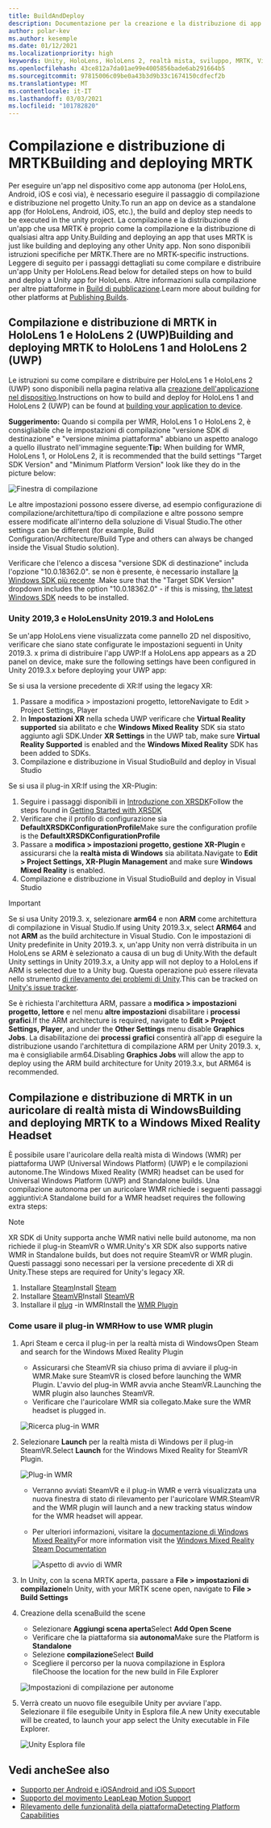 ```yaml
---
title: BuildAndDeploy
description: Documentazione per la creazione e la distribuzione di app in diversi dispositivi.
author: polar-kev
ms.author: kesemple
ms.date: 01/12/2021
ms.localizationpriority: high
keywords: Unity, HoloLens, HoloLens 2, realtà mista, sviluppo, MRTK, Visual Studio, Android, IOS
ms.openlocfilehash: 43ce812a7da01ae99e4005856bade6ab291664b5
ms.sourcegitcommit: 97815006c09be0a43b3d9b33c1674150cdfecf2b
ms.translationtype: MT
ms.contentlocale: it-IT
ms.lasthandoff: 03/03/2021
ms.locfileid: "101782820"
---
```

# <a name="building-and-deploying-mrtk"></a><span data-ttu-id="88447-104">Compilazione e distribuzione di MRTK</span><span class="sxs-lookup"><span data-stu-id="88447-104">Building and deploying MRTK</span></span>

<span data-ttu-id="88447-105">Per eseguire un'app nel dispositivo come app autonoma (per HoloLens, Android, iOS e così via), è necessario eseguire il passaggio di compilazione e distribuzione nel progetto Unity.</span><span class="sxs-lookup"><span data-stu-id="88447-105">To run an app on device as a standalone app (for HoloLens, Android, iOS, etc.), the build and deploy step needs to be executed in the unity project.</span></span> <span data-ttu-id="88447-106">La compilazione e la distribuzione di un'app che usa MRTK è proprio come la compilazione e la distribuzione di qualsiasi altra app Unity.</span><span class="sxs-lookup"><span data-stu-id="88447-106">Building and deploying an app that uses MRTK is just like building and deploying any other Unity app.</span></span> <span data-ttu-id="88447-107">Non sono disponibili istruzioni specifiche per MRTK.</span><span class="sxs-lookup"><span data-stu-id="88447-107">There are no MRTK-specific instructions.</span></span> <span data-ttu-id="88447-108">Leggere di seguito per i passaggi dettagliati su come compilare e distribuire un'app Unity per HoloLens.</span><span class="sxs-lookup"><span data-stu-id="88447-108">Read below for detailed steps on how to build and deploy a Unity app for HoloLens.</span></span>  <span data-ttu-id="88447-109">Altre informazioni sulla compilazione per altre piattaforme in [Build di pubblicazione](https://docs.unity3d.com/Manual/PublishingBuilds.html).</span><span class="sxs-lookup"><span data-stu-id="88447-109">Learn more about building for other platforms at [Publishing Builds](https://docs.unity3d.com/Manual/PublishingBuilds.html).</span></span>

## <a name="building-and-deploying-mrtk-to-hololens-1-and-hololens-2-uwp"></a><span data-ttu-id="88447-110">Compilazione e distribuzione di MRTK in HoloLens 1 e HoloLens 2 (UWP)</span><span class="sxs-lookup"><span data-stu-id="88447-110">Building and deploying MRTK to HoloLens 1 and HoloLens 2 (UWP)</span></span>

<span data-ttu-id="88447-111">Le istruzioni su come compilare e distribuire per HoloLens 1 e HoloLens 2 (UWP) sono disponibili nella pagina relativa alla [creazione dell'applicazione nel dispositivo](https://docs.microsoft.com/windows/mixed-reality/mrlearning-base-ch1#build-your-application-to-your-device).</span><span class="sxs-lookup"><span data-stu-id="88447-111">Instructions on how to build and deploy for HoloLens 1 and HoloLens 2 (UWP) can be found at [building your application to device](https://docs.microsoft.com/windows/mixed-reality/mrlearning-base-ch1#build-your-application-to-your-device).</span></span>

<span data-ttu-id="88447-112">**Suggerimento:** Quando si compila per WMR, HoloLens 1 o HoloLens 2, è consigliabile che le impostazioni di compilazione "versione SDK di destinazione" e "versione minima piattaforma" abbiano un aspetto analogo a quello illustrato nell'immagine seguente:</span><span class="sxs-lookup"><span data-stu-id="88447-112">**Tip:** When building for WMR, HoloLens 1, or HoloLens 2, it is recommended that the build settings "Target SDK Version" and "Minimum Platform Version" look like they do in the picture below:</span></span>

![Finestra di compilazione](../features/Images/getting_started/BuildWindow.png)

<span data-ttu-id="88447-114">Le altre impostazioni possono essere diverse, ad esempio configurazione di compilazione/architettura/tipo di compilazione e altre possono sempre essere modificate all'interno della soluzione di Visual Studio.</span><span class="sxs-lookup"><span data-stu-id="88447-114">The other settings can be different (for example, Build Configuration/Architecture/Build Type and others can always be changed inside the Visual Studio solution).</span></span>

<span data-ttu-id="88447-115">Verificare che l'elenco a discesa "versione SDK di destinazione" includa l'opzione "10.0.18362.0". se non è presente, è necessario installare [la Windows SDK più recente](https://developer.microsoft.com/windows/downloads/windows-10-sdk) .</span><span class="sxs-lookup"><span data-stu-id="88447-115">Make sure that the "Target SDK Version" dropdown includes the option "10.0.18362.0" - if this is missing, [the latest Windows SDK](https://developer.microsoft.com/windows/downloads/windows-10-sdk) needs to be installed.</span></span>

### <a name="unity-20193-and-hololens"></a><span data-ttu-id="88447-116">Unity 2019,3 e HoloLens</span><span class="sxs-lookup"><span data-stu-id="88447-116">Unity 2019.3 and HoloLens</span></span>

<span data-ttu-id="88447-117">Se un'app HoloLens viene visualizzata come pannello 2D nel dispositivo, verificare che siano state configurate le impostazioni seguenti in Unity 2019.3. x prima di distribuire l'app UWP:</span><span class="sxs-lookup"><span data-stu-id="88447-117">If a HoloLens app appears as a 2D panel on device, make sure the following settings have been configured in Unity 2019.3.x before deploying your UWP app:</span></span>

<span data-ttu-id="88447-118">Se si usa la versione precedente di XR:</span><span class="sxs-lookup"><span data-stu-id="88447-118">If using the legacy XR:</span></span>

1. <span data-ttu-id="88447-119">Passare a modifica > impostazioni progetto, lettore</span><span class="sxs-lookup"><span data-stu-id="88447-119">Navigate to Edit > Project Settings, Player</span></span>
1. <span data-ttu-id="88447-120">In **Impostazioni XR** nella scheda UWP verificare che **Virtual Reality supported** sia abilitato e che **Windows Mixed Reality** SDK sia stato aggiunto agli SDK.</span><span class="sxs-lookup"><span data-stu-id="88447-120">Under **XR Settings** in the UWP tab, make sure **Virtual Reality Supported** is enabled and the **Windows Mixed Reality** SDK has been added to SDKs.</span></span>
1. <span data-ttu-id="88447-121">Compilazione e distribuzione in Visual Studio</span><span class="sxs-lookup"><span data-stu-id="88447-121">Build and deploy in Visual Studio</span></span>

<span data-ttu-id="88447-122">Se si usa il plug-in XR:</span><span class="sxs-lookup"><span data-stu-id="88447-122">If using the XR-Plugin:</span></span>

1. <span data-ttu-id="88447-123">Seguire i passaggi disponibili in [Introduzione con XRSDK](../configuration/GettingStartedWithMRTKAndXRSDK.md)</span><span class="sxs-lookup"><span data-stu-id="88447-123">Follow the steps found in [Getting Started with XRSDK](../configuration/GettingStartedWithMRTKAndXRSDK.md)</span></span>
1. <span data-ttu-id="88447-124">Verificare che il profilo di configurazione sia **DefaultXRSDKConfigurationProfile**</span><span class="sxs-lookup"><span data-stu-id="88447-124">Make sure the configuration profile is the **DefaultXRSDKConfigurationProfile**</span></span>
1. <span data-ttu-id="88447-125">Passare a **modifica > impostazioni progetto, gestione XR-Plugin** e assicurarsi che la **realtà mista di Windows** sia abilitata.</span><span class="sxs-lookup"><span data-stu-id="88447-125">Navigate to **Edit > Project Settings, XR-Plugin Management** and make sure **Windows Mixed Reality** is enabled.</span></span>
1. <span data-ttu-id="88447-126">Compilazione e distribuzione in Visual Studio</span><span class="sxs-lookup"><span data-stu-id="88447-126">Build and deploy in Visual Studio</span></span>

>[!IMPORTANT]
> <span data-ttu-id="88447-127">Se si usa Unity 2019.3. x, selezionare **arm64** e non **ARM** come architettura di compilazione in Visual Studio.</span><span class="sxs-lookup"><span data-stu-id="88447-127">If using Unity 2019.3.x, select **ARM64** and not **ARM** as the build architecture in Visual Studio.</span></span> <span data-ttu-id="88447-128">Con le impostazioni di Unity predefinite in Unity 2019.3. x, un'app Unity non verrà distribuita in un HoloLens se ARM è selezionato a causa di un bug di Unity.</span><span class="sxs-lookup"><span data-stu-id="88447-128">With the default Unity settings in Unity 2019.3.x, a Unity app will not deploy to a HoloLens if ARM is selected due to a Unity bug.</span></span> <span data-ttu-id="88447-129">Questa operazione può essere rilevata nello strumento [di rilevamento dei problemi di Unity](https://issuetracker.unity3d.com/issues/enabling-graphics-jobs-in-2019-dot-3-x-results-in-a-crash-or-nothing-rendering-on-hololens-2).</span><span class="sxs-lookup"><span data-stu-id="88447-129">This can be tracked on [Unity's issue tracker](https://issuetracker.unity3d.com/issues/enabling-graphics-jobs-in-2019-dot-3-x-results-in-a-crash-or-nothing-rendering-on-hololens-2).</span></span>
>
> <span data-ttu-id="88447-130">Se è richiesta l'architettura ARM, passare a **modifica > impostazioni progetto, lettore** e nel menu **altre impostazioni** disabilitare i **processi grafici**.</span><span class="sxs-lookup"><span data-stu-id="88447-130">If the ARM architecture is required, navigate to **Edit > Project Settings, Player**, and under the **Other Settings** menu disable **Graphics Jobs**.</span></span> <span data-ttu-id="88447-131">La disabilitazione dei **processi grafici** consentirà all'app di eseguire la distribuzione usando l'architettura di compilazione ARM per Unity 2019.3. x, ma è consigliabile arm64.</span><span class="sxs-lookup"><span data-stu-id="88447-131">Disabling **Graphics Jobs** will allow the app to deploy using the ARM build architecture for Unity 2019.3.x, but ARM64 is recommended.</span></span>

## <a name="building-and-deploying-mrtk-to-a-windows-mixed-reality-headset"></a><span data-ttu-id="88447-132">Compilazione e distribuzione di MRTK in un auricolare di realtà mista di Windows</span><span class="sxs-lookup"><span data-stu-id="88447-132">Building and deploying MRTK to a Windows Mixed Reality Headset</span></span>

<span data-ttu-id="88447-133">È possibile usare l'auricolare della realtà mista di Windows (WMR) per piattaforma UWP (Universal Windows Platform) (UWP) e le compilazioni autonome.</span><span class="sxs-lookup"><span data-stu-id="88447-133">The Windows Mixed Reality (WMR) headset can be used for Universal Windows Platform (UWP) and Standalone builds.</span></span>  <span data-ttu-id="88447-134">Una compilazione autonoma per un auricolare WMR richiede i seguenti passaggi aggiuntivi:</span><span class="sxs-lookup"><span data-stu-id="88447-134">A Standalone build for a WMR headset requires the following extra steps:</span></span>

> [!NOTE]
> <span data-ttu-id="88447-135">XR SDK di Unity supporta anche WMR nativi nelle build autonome, ma non richiede il plug-in SteamVR o WMR.</span><span class="sxs-lookup"><span data-stu-id="88447-135">Unity's XR SDK also supports native WMR in Standalone builds, but does not require SteamVR or WMR plugin.</span></span> <span data-ttu-id="88447-136">Questi passaggi sono necessari per la versione precedente di XR di Unity.</span><span class="sxs-lookup"><span data-stu-id="88447-136">These steps are required for Unity's legacy XR.</span></span>

1. <span data-ttu-id="88447-137">Installare [Steam](https://store.steampowered.com/about/)</span><span class="sxs-lookup"><span data-stu-id="88447-137">Install [Steam](https://store.steampowered.com/about/)</span></span>
1. <span data-ttu-id="88447-138">Installare [SteamVR](https://store.steampowered.com/app/250820/SteamVR/)</span><span class="sxs-lookup"><span data-stu-id="88447-138">Install [SteamVR](https://store.steampowered.com/app/250820/SteamVR/)</span></span>
1. <span data-ttu-id="88447-139">Installare il [plug](https://store.steampowered.com/app/719950/Windows_Mixed_Reality_for_SteamVR/) -in WMR</span><span class="sxs-lookup"><span data-stu-id="88447-139">Install the [WMR Plugin](https://store.steampowered.com/app/719950/Windows_Mixed_Reality_for_SteamVR/)</span></span>

### <a name="how-to-use-wmr-plugin"></a><span data-ttu-id="88447-140">Come usare il plug-in WMR</span><span class="sxs-lookup"><span data-stu-id="88447-140">How to use WMR plugin</span></span>

1. <span data-ttu-id="88447-141">Apri Steam e cerca il plug-in per la realtà mista di Windows</span><span class="sxs-lookup"><span data-stu-id="88447-141">Open Steam and search for the Windows Mixed Reality Plugin</span></span>
    - <span data-ttu-id="88447-142">Assicurarsi che SteamVR sia chiuso prima di avviare il plug-in WMR.</span><span class="sxs-lookup"><span data-stu-id="88447-142">Make sure SteamVR is closed before launching the WMR Plugin.</span></span> <span data-ttu-id="88447-143">L'avvio del plug-in WMR avvia anche SteamVR.</span><span class="sxs-lookup"><span data-stu-id="88447-143">Launching the WMR plugin also launches SteamVR.</span></span>
    - <span data-ttu-id="88447-144">Verificare che l'auricolare WMR sia collegato.</span><span class="sxs-lookup"><span data-stu-id="88447-144">Make sure the WMR headset is plugged in.</span></span>

    ![Ricerca plug-in WMR](../features/Images/BuildDeploy/WMR/SteamSearchWMRPlugin.png)

1. <span data-ttu-id="88447-146">Selezionare **Launch** per la realtà mista di Windows per il plug-in SteamVR.</span><span class="sxs-lookup"><span data-stu-id="88447-146">Select **Launch** for the Windows Mixed Reality for SteamVR Plugin.</span></span>

    ![Plug-in WMR](../features/Images/BuildDeploy/WMR/WMRPlugin.png)

    - <span data-ttu-id="88447-148">Verranno avviati SteamVR e il plug-in WMR e verrà visualizzata una nuova finestra di stato di rilevamento per l'auricolare WMR.</span><span class="sxs-lookup"><span data-stu-id="88447-148">SteamVR and the WMR plugin will launch and a new tracking status window for the WMR headset will appear.</span></span>
    - <span data-ttu-id="88447-149">Per ulteriori informazioni, visitare la [documentazione di Windows Mixed Reality](https://support.microsoft.com/help/4053622/windows-10-play-steamvr-games-in-windows-mixed-reality)</span><span class="sxs-lookup"><span data-stu-id="88447-149">For more information visit the [Windows Mixed Reality Steam Documentation](https://support.microsoft.com/help/4053622/windows-10-play-steamvr-games-in-windows-mixed-reality)</span></span>

        ![Aspetto di avvio di WMR](../features/Images/BuildDeploy/WMR/WMRPluginActive.png)

1. <span data-ttu-id="88447-151">In Unity, con la scena MRTK aperta, passare a **File > impostazioni di compilazione**</span><span class="sxs-lookup"><span data-stu-id="88447-151">In Unity, with your MRTK scene open, navigate to **File > Build Settings**</span></span>

1. <span data-ttu-id="88447-152">Creazione della scena</span><span class="sxs-lookup"><span data-stu-id="88447-152">Build the scene</span></span>
    - <span data-ttu-id="88447-153">Selezionare **Aggiungi scena aperta**</span><span class="sxs-lookup"><span data-stu-id="88447-153">Select **Add Open Scene**</span></span>
    - <span data-ttu-id="88447-154">Verificare che la piattaforma sia **autonoma**</span><span class="sxs-lookup"><span data-stu-id="88447-154">Make sure the Platform is **Standalone**</span></span>
    - <span data-ttu-id="88447-155">Selezione **compilazione**</span><span class="sxs-lookup"><span data-stu-id="88447-155">Select **Build**</span></span>
    - <span data-ttu-id="88447-156">Scegliere il percorso per la nuova compilazione in Esplora file</span><span class="sxs-lookup"><span data-stu-id="88447-156">Choose the location for the new build in File Explorer</span></span>

    ![Impostazioni di compilazione per autonome](../features/Images/BuildDeploy/WMR/BuildSettingsStandaloneUnity.png)

1. <span data-ttu-id="88447-158">Verrà creato un nuovo file eseguibile Unity per avviare l'app. Selezionare il file eseguibile Unity in Esplora file.</span><span class="sxs-lookup"><span data-stu-id="88447-158">A new Unity executable will be created, to launch your app select the Unity executable in File Explorer.</span></span>

    ![Unity Esplora file](../features/Images/BuildDeploy/WMR/FileExplorerUnityExe.png)

## <a name="see-also"></a><span data-ttu-id="88447-160">Vedi anche</span><span class="sxs-lookup"><span data-stu-id="88447-160">See also</span></span>

- [<span data-ttu-id="88447-161">Supporto per Android e iOS</span><span class="sxs-lookup"><span data-stu-id="88447-161">Android and iOS Support</span></span>](../features/CrossPlatform/UsingARFoundation.md)
- [<span data-ttu-id="88447-162">Supporto del movimento Leap</span><span class="sxs-lookup"><span data-stu-id="88447-162">Leap Motion Support</span></span>](../features/CrossPlatform/LeapMotionMRTK.md)
- [<span data-ttu-id="88447-163">Rilevamento delle funzionalità della piattaforma</span><span class="sxs-lookup"><span data-stu-id="88447-163">Detecting Platform Capabilities</span></span>](../features/DetectingPlatformCapabilities.md)
